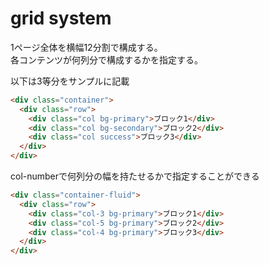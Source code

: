 # grid system  

1ページ全体を横幅12分割で構成する。  
各コンテンツが何列分で構成するかを指定する。  

以下は3等分をサンプルに記載  


```html
<div class="container">
  <div class="row">
    <div class="col bg-primary">ブロック1</div>
    <div class="col bg-secondary">ブロック2</div>
    <div class="col success">ブロック3</div>
  </div>
</div>
```

col-numberで何列分の幅を持たせるかで指定することができる
```html
<div class="container-fluid">
  <div class="row">
    <div class="col-3 bg-primary">ブロック1</div>
    <div class="col-5 bg-primary">ブロック2</div>
    <div class="col-4 bg-primary">ブロック3</div>
  </div>
</div>
```
      
